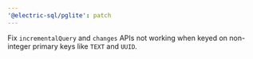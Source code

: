 ```yaml
---
'@electric-sql/pglite': patch
---
```


Fix `incrementalQuery` and `changes` APIs not working when keyed on non-integer primary keys like `TEXT` and `UUID`.
